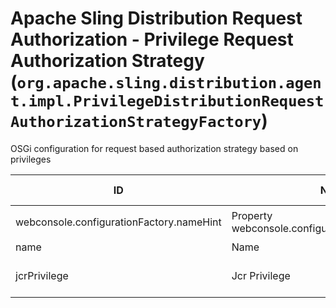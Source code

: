 # Apache Sling Distribution Request Authorization - Privilege Request Authorization Strategy (`org.apache.sling.distribution.agent.impl.PrivilegeDistributionRequestAuthorizationStrategyFactory`)

OSGi configuration for request based authorization strategy based on privileges

| ID  | Name | Required | Type | Default value | Description |
| --- | ---- | -------- | ---- | ------------- | ----------- |
| webconsole.configurationFactory.nameHint | Property webconsole.configurationFactory.nameHint | `true` | `String` | `[Strategy name: {name}]` | Description for webconsole.configurationFactory.nameHint |
| name | Name | `true` | `String` | `null` | Description for name |
| jcrPrivilege | Jcr Privilege | `true` | `String` | `null` | Jcr privilege to check for authorizing distribution requests. The privilege is checked for the calling user session. |
